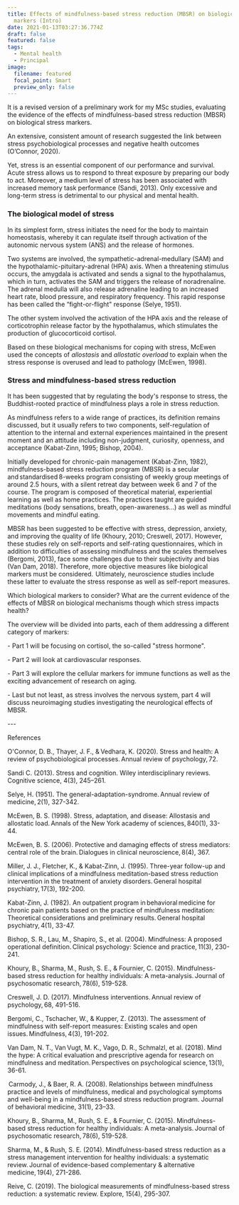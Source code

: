 ```yaml
---
title: Effects of mindfulness-based stress reduction (MBSR) on biological stress
  markers (Intro)
date: 2021-01-13T03:27:36.774Z
draft: false
featured: false
tags:
  - Mental health
  - Principal
image:
  filename: featured
  focal_point: Smart
  preview_only: false
---
```

It is a revised version of a preliminary work for my MSc studies, evaluating the evidence of the effects of mindfulness-based stress reduction (MBSR) on biological stress markers. 



An extensive, consistent amount of research suggested the link between stress psychobiological processes and negative health outcomes (O’Connor, 2020). 

Yet, stress is an essential component of our performance and survival. Acute stress allows us to respond to threat exposure by preparing our body to act. Moreover, a medium level of stress has been associated with increased memory task performance (Sandi, 2013). Only excessive and long-term stress is detrimental to our physical and mental health.    



### The biological model of stress

In its simplest form, stress initiates the need for the body to maintain homeostasis, whereby it can regulate itself through activation of the autonomic nervous system (ANS) and the release of hormones.

Two systems are involved, the sympathetic-adrenal-medullary (SAM) and the hypothalamic-pituitary-adrenal (HPA) axis. When a threatening stimulus occurs, the amygdala is activated and sends a signal to the hypothalamus, which in turn, activates the SAM and triggers the release of noradrenaline. The adrenal medulla will also release adrenaline leading to an increased heart rate, blood pressure, and respiratory frequency. This rapid response has been called the “fight-or-flight" response (Selye, 1951).   

The other system involved the activation of the HPA axis and the release of corticotrophin release factor by the hypothalamus, which stimulates the production of glucocorticoid cortisol.   

Based on these biological mechanisms for coping with stress, McEwen used the concepts of *allostasis* and *allostatic overload* to explain when the stress response is overused and lead to pathology (McEwen, 1998).    



### Stress and mindfulness-based stress reduction 

It has been suggested that by regulating the body's response to stress, the Buddhist-rooted practice of mindfulness plays a role in stress reduction.    

As mindfulness refers to a wide range of practices, its definition remains discussed, but it usually refers to two components, self-regulation of attention to the internal and external experiences maintained in the present moment and an attitude including non-judgment, curiosity, openness, and acceptance (Kabat-Zinn, 1995; Bishop, 2004).    

Initially developed for chronic-pain management (Kabat-Zinn, 1982), mindfulness-based stress reduction program (MBSR) is a secular and standardised 8-weeks program consisting of weekly group meetings of around 2.5 hours, with a silent retreat day between week 6 and 7 of the course. The program is composed of theoretical material, experiential learning as well as home practices. The practices taught are guided meditations (body sensations, breath, open-awareness...) as well as mindful movements and mindful eating.   

MBSR has been suggested to be effective with stress, depression, anxiety, and improving the quality of life (Khoury, 2010; Creswell, 2017). However, these studies rely on self-reports and self-rating questionnaires, which in addition to difficulties of assessing mindfulness and the scales themselves (Bergomi, 2013), face some challenges due to their subjectivity and bias (Van Dam, 2018). Therefore, more objective measures like biological markers must be considered.  Ultimately, neuroscience studies include these latter to evaluate the stress response as well as self-report measures. 

Which biological markers to consider? What are the current evidence of the effects of MBSR on biological mechanisms though which stress impacts health? 

The overview will be divided into parts, each of them addressing a different category of markers: 

\- Part 1 will be focusing on cortisol, the so-called "stress hormone".

\- Part 2 will look at cardiovascular responses. 

\- Part 3 will explore the cellular markers for immune functions as well as the exciting advancement of research on aging.

\- Last but not least, as stress involves the nervous system, part 4 will discuss neuroimaging studies investigating the neurological effects of MBSR. 



\---

References



O'Connor, D. B., Thayer, J. F., & Vedhara, K. (2020). Stress and health: A review of psychobiological processes. Annual review of psychology, 72.  

Sandi C. (2013). Stress and cognition. Wiley interdisciplinary reviews. Cognitive science, 4(3), 245–261.  

Selye, H. (1951). The general-adaptation-syndrome. Annual review of medicine, 2(1), 327-342.  

McEwen, B. S. (1998). Stress, adaptation, and disease: Allostasis and allostatic load. Annals of the New York academy of sciences, 840(1), 33-44.  

McEwen, B. S. (2006). Protective and damaging effects of stress mediators: central role of the brain. Dialogues in clinical neuroscience, 8(4), 367.  

Miller, J. J., Fletcher, K., & Kabat-Zinn, J. (1995). Three-year follow-up and clinical implications of a mindfulness meditation-based stress reduction intervention in the treatment of anxiety disorders. General hospital psychiatry, 17(3), 192-200.  

Kabat-Zinn, J. (1982). An outpatient program in behavioral medicine for chronic pain patients based on the practice of mindfulness meditation: Theoretical considerations and preliminary results. General hospital psychiatry, 4(1), 33-47. 

Bishop, S. R., Lau, M., Shapiro, S., et al. (2004). Mindfulness: A proposed operational definition. Clinical psychology: Science and practice, 11(3), 230-241.  

Khoury, B., Sharma, M., Rush, S. E., & Fournier, C. (2015). Mindfulness-based stress reduction for healthy individuals: A meta-analysis. Journal of psychosomatic research, 78(6), 519-528.  

Creswell, J. D. (2017). Mindfulness interventions. Annual review of psychology, 68, 491-516.  

Bergomi, C., Tschacher, W., & Kupper, Z. (2013). The assessment of mindfulness with self-report measures: Existing scales and open issues. Mindfulness, 4(3), 191-202.  

Van Dam, N. T., Van Vugt, M. K., Vago, D. R., Schmalzl, et al. (2018). Mind the hype: A critical evaluation and prescriptive agenda for research on mindfulness and meditation. Perspectives on psychological science, 13(1), 36-61.  

 Carmody, J., & Baer, R. A. (2008). Relationships between mindfulness practice and levels of mindfulness, medical and psychological symptoms and well-being in a mindfulness-based stress reduction program. Journal of behavioral medicine, 31(1), 23–33.  

Khoury, B., Sharma, M., Rush, S. E., & Fournier, C. (2015). Mindfulness-based stress reduction for healthy individuals: A meta-analysis. Journal of psychosomatic research, 78(6), 519-528.  

Sharma, M., & Rush, S. E. (2014). Mindfulness-based stress reduction as a stress management intervention for healthy individuals: a systematic review. Journal of evidence-based complementary & alternative medicine, 19(4), 271-286.  

Reive, C. (2019). The biological measurements of mindfulness-based stress reduction: a systematic review. Explore, 15(4), 295-307.